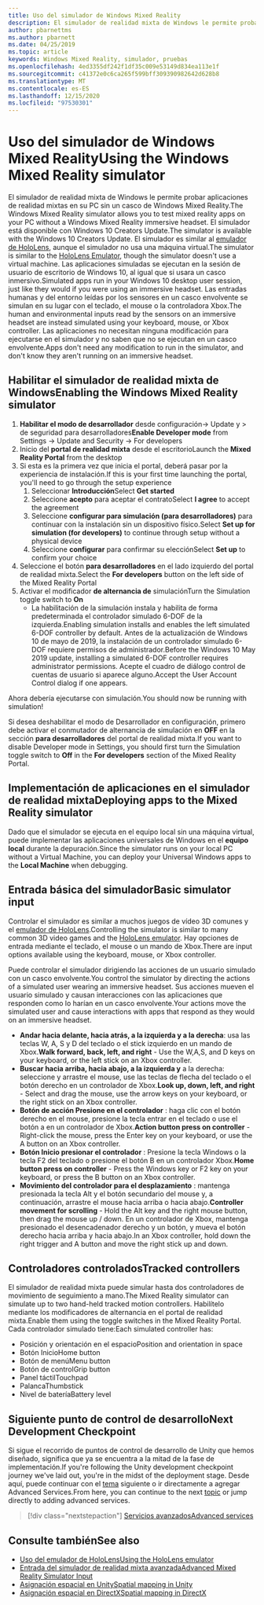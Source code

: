 ```yaml
---
title: Uso del simulador de Windows Mixed Reality
description: El simulador de realidad mixta de Windows le permite probar aplicaciones de realidad mixtas en su PC sin un casco de Windows Mixed Reality.
author: pbarnettms
ms.author: pbarnett
ms.date: 04/25/2019
ms.topic: article
keywords: Windows Mixed Reality, simulador, pruebas
ms.openlocfilehash: 4ed3355df242f1df35c009e53149d834ea113e1f
ms.sourcegitcommit: c41372e0c6ca265f599bff309390982642d628b8
ms.translationtype: MT
ms.contentlocale: es-ES
ms.lasthandoff: 12/15/2020
ms.locfileid: "97530301"
---
```

# <a name="using-the-windows-mixed-reality-simulator"></a><span data-ttu-id="605d2-104">Uso del simulador de Windows Mixed Reality</span><span class="sxs-lookup"><span data-stu-id="605d2-104">Using the Windows Mixed Reality simulator</span></span>

<span data-ttu-id="605d2-105">El simulador de realidad mixta de Windows le permite probar aplicaciones de realidad mixtas en su PC sin un casco de Windows Mixed Reality.</span><span class="sxs-lookup"><span data-stu-id="605d2-105">The Windows Mixed Reality simulator allows you to test mixed reality apps on your PC without a Windows Mixed Reality immersive headset.</span></span> <span data-ttu-id="605d2-106">El simulador está disponible con Windows 10 Creators Update.</span><span class="sxs-lookup"><span data-stu-id="605d2-106">The simulator is available with the Windows 10 Creators Update.</span></span> <span data-ttu-id="605d2-107">El simulador es similar al [emulador de HoloLens](using-the-hololens-emulator.md), aunque el simulador no usa una máquina virtual.</span><span class="sxs-lookup"><span data-stu-id="605d2-107">The simulator is similar to the [HoloLens Emulator](using-the-hololens-emulator.md), though the simulator doesn't use a virtual machine.</span></span> <span data-ttu-id="605d2-108">Las aplicaciones simuladas se ejecutan en la sesión de usuario de escritorio de Windows 10, al igual que si usara un casco inmersivo.</span><span class="sxs-lookup"><span data-stu-id="605d2-108">Simulated apps run in your Windows 10 desktop user session, just like they would if you were using an immersive headset.</span></span> <span data-ttu-id="605d2-109">Las entradas humanas y del entorno leídas por los sensores en un casco envolvente se simulan en su lugar con el teclado, el mouse o la controladora Xbox.</span><span class="sxs-lookup"><span data-stu-id="605d2-109">The human and environmental inputs read by the sensors on an immersive headset are instead simulated using your keyboard, mouse, or Xbox controller.</span></span> <span data-ttu-id="605d2-110">Las aplicaciones no necesitan ninguna modificación para ejecutarse en el simulador y no saben que no se ejecutan en un casco envolvente.</span><span class="sxs-lookup"><span data-stu-id="605d2-110">Apps don't need any modification to run in the simulator, and don't know they aren't running on an immersive headset.</span></span>

## <a name="enabling-the-windows-mixed-reality-simulator"></a><span data-ttu-id="605d2-111">Habilitar el simulador de realidad mixta de Windows</span><span class="sxs-lookup"><span data-stu-id="605d2-111">Enabling the Windows Mixed Reality simulator</span></span>

1. <span data-ttu-id="605d2-112">**Habilitar el modo de desarrollador** desde configuración-> Update y > de seguridad para desarrolladores</span><span class="sxs-lookup"><span data-stu-id="605d2-112">**Enable Developer mode** from Settings -> Update and Security -> For developers</span></span>
2. <span data-ttu-id="605d2-113">Inicio del **portal de realidad mixta** desde el escritorio</span><span class="sxs-lookup"><span data-stu-id="605d2-113">Launch the **Mixed Reality Portal** from the desktop</span></span>
3. <span data-ttu-id="605d2-114">Si esta es la primera vez que inicia el portal, deberá pasar por la experiencia de instalación.</span><span class="sxs-lookup"><span data-stu-id="605d2-114">If this is your first time launching the portal, you'll need to go through the setup experience</span></span>
   1. <span data-ttu-id="605d2-115">Seleccionar **Introducción**</span><span class="sxs-lookup"><span data-stu-id="605d2-115">Select **Get started**</span></span>
   2. <span data-ttu-id="605d2-116">Seleccione **acepto** para aceptar el contrato</span><span class="sxs-lookup"><span data-stu-id="605d2-116">Select **I agree** to accept the agreement</span></span>
   3. <span data-ttu-id="605d2-117">Seleccione **configurar para simulación (para desarrolladores)** para continuar con la instalación sin un dispositivo físico.</span><span class="sxs-lookup"><span data-stu-id="605d2-117">Select **Set up for simulation (for developers)** to continue through setup without a physical device</span></span>
   4. <span data-ttu-id="605d2-118">Seleccione **configurar** para confirmar su elección</span><span class="sxs-lookup"><span data-stu-id="605d2-118">Select **Set up** to confirm your choice</span></span>
4. <span data-ttu-id="605d2-119">Seleccione el botón **para desarrolladores** en el lado izquierdo del portal de realidad mixta.</span><span class="sxs-lookup"><span data-stu-id="605d2-119">Select the **For developers** button on the left side of the Mixed Reality Portal</span></span>
5. <span data-ttu-id="605d2-120">Activar el modificador **de alternancia de** simulación</span><span class="sxs-lookup"><span data-stu-id="605d2-120">Turn the Simulation toggle switch to **On**</span></span>
   * <span data-ttu-id="605d2-121">La habilitación de la simulación instala y habilita de forma predeterminada el controlador simulado 6-DOF de la izquierda.</span><span class="sxs-lookup"><span data-stu-id="605d2-121">Enabling simulation installs and enables the left simulated 6-DOF controller by default.</span></span>  <span data-ttu-id="605d2-122">Antes de la actualización de Windows 10 de mayo de 2019, la instalación de un controlador simulado 6-DOF requiere permisos de administrador.</span><span class="sxs-lookup"><span data-stu-id="605d2-122">Before the Windows 10 May 2019 update, installing a simulated 6-DOF controller requires administrator permissions.</span></span>  <span data-ttu-id="605d2-123">Acepte el cuadro de diálogo control de cuentas de usuario si aparece alguno.</span><span class="sxs-lookup"><span data-stu-id="605d2-123">Accept the User Account Control dialog if one appears.</span></span>

<span data-ttu-id="605d2-124">Ahora debería ejecutarse con simulación.</span><span class="sxs-lookup"><span data-stu-id="605d2-124">You should now be running with simulation!</span></span>

<span data-ttu-id="605d2-125">Si desea deshabilitar el modo de Desarrollador en configuración, primero debe activar el conmutador de alternancia de simulación en **OFF** en la sección **para desarrolladores** del portal de realidad mixta.</span><span class="sxs-lookup"><span data-stu-id="605d2-125">If you want to disable Developer mode in Settings, you should first turn the Simulation toggle switch to **Off** in the **For developers** section of the Mixed Reality Portal.</span></span>

## <a name="deploying-apps-to-the-mixed-reality-simulator"></a><span data-ttu-id="605d2-126">Implementación de aplicaciones en el simulador de realidad mixta</span><span class="sxs-lookup"><span data-stu-id="605d2-126">Deploying apps to the Mixed Reality simulator</span></span>

<span data-ttu-id="605d2-127">Dado que el simulador se ejecuta en el equipo local sin una máquina virtual, puede implementar las aplicaciones universales de Windows en el **equipo local** durante la depuración.</span><span class="sxs-lookup"><span data-stu-id="605d2-127">Since the simulator runs on your local PC without a Virtual Machine, you can deploy your Universal Windows apps to the **Local Machine** when debugging.</span></span>

## <a name="basic-simulator-input"></a><span data-ttu-id="605d2-128">Entrada básica del simulador</span><span class="sxs-lookup"><span data-stu-id="605d2-128">Basic simulator input</span></span>

<span data-ttu-id="605d2-129">Controlar el simulador es similar a muchos juegos de vídeo 3D comunes y el [emulador de HoloLens](using-the-hololens-emulator.md).</span><span class="sxs-lookup"><span data-stu-id="605d2-129">Controlling the simulator is similar to many common 3D video games and the [HoloLens emulator](using-the-hololens-emulator.md).</span></span> <span data-ttu-id="605d2-130">Hay opciones de entrada mediante el teclado, el mouse o un mando de Xbox.</span><span class="sxs-lookup"><span data-stu-id="605d2-130">There are input options available using the keyboard, mouse, or Xbox controller.</span></span>

<span data-ttu-id="605d2-131">Puede controlar el simulador dirigiendo las acciones de un usuario simulado con un casco envolvente.</span><span class="sxs-lookup"><span data-stu-id="605d2-131">You control the simulator by directing the actions of a simulated user wearing an immersive headset.</span></span> <span data-ttu-id="605d2-132">Sus acciones mueven el usuario simulado y causan interacciones con las aplicaciones que responden como lo harían en un casco envolvente.</span><span class="sxs-lookup"><span data-stu-id="605d2-132">Your actions move the simulated user and cause interactions with apps that respond as they would on an immersive headset.</span></span>
* <span data-ttu-id="605d2-133">**Andar hacia delante, hacia atrás, a la izquierda y a la derecha**: usa las teclas W, A, S y D del teclado o el stick izquierdo en un mando de Xbox.</span><span class="sxs-lookup"><span data-stu-id="605d2-133">**Walk forward, back, left, and right** - Use the W,A,S, and D keys on your keyboard, or the left stick on an Xbox controller.</span></span>
* <span data-ttu-id="605d2-134">**Buscar hacia arriba, hacia abajo, a la izquierda y** a la derecha: seleccione y arrastre el mouse, use las teclas de flecha del teclado o el botón derecho en un controlador de Xbox.</span><span class="sxs-lookup"><span data-stu-id="605d2-134">**Look up, down, left, and right** - Select and drag the mouse, use the arrow keys on your keyboard, or the right stick on an Xbox controller.</span></span>
* <span data-ttu-id="605d2-135">**Botón de acción Presione en el controlador** : haga clic con el botón derecho en el mouse, presione la tecla entrar en el teclado o use el botón a en un controlador de Xbox.</span><span class="sxs-lookup"><span data-stu-id="605d2-135">**Action button press on controller** - Right-click the mouse, press the Enter key on your keyboard, or use the A button on an Xbox controller.</span></span>
* <span data-ttu-id="605d2-136">**Botón Inicio presionar el controlador** : Presione la tecla Windows o la tecla F2 del teclado o presione el botón B en un controlador Xbox.</span><span class="sxs-lookup"><span data-stu-id="605d2-136">**Home button press on controller** - Press the Windows key or F2 key on your keyboard, or press the B button on an Xbox controller.</span></span>
* <span data-ttu-id="605d2-137">**Movimiento del controlador para el desplazamiento** : mantenga presionada la tecla Alt y el botón secundario del mouse y, a continuación, arrastre el mouse hacia arriba o hacia abajo.</span><span class="sxs-lookup"><span data-stu-id="605d2-137">**Controller movement for scrolling** - Hold the Alt key and the right mouse button, then drag the mouse up / down.</span></span> <span data-ttu-id="605d2-138">En un controlador de Xbox, mantenga presionado el desencadenador derecho y un botón, y mueva el botón derecho hacia arriba y hacia abajo.</span><span class="sxs-lookup"><span data-stu-id="605d2-138">In an Xbox controller, hold down the right trigger and A button and move the right stick up and down.</span></span>

## <a name="tracked-controllers"></a><span data-ttu-id="605d2-139">Controladores controlados</span><span class="sxs-lookup"><span data-stu-id="605d2-139">Tracked controllers</span></span>

<span data-ttu-id="605d2-140">El simulador de realidad mixta puede simular hasta dos controladores de movimiento de seguimiento a mano.</span><span class="sxs-lookup"><span data-stu-id="605d2-140">The Mixed Reality simulator can simulate up to two hand-held tracked motion controllers.</span></span> <span data-ttu-id="605d2-141">Habilítelo mediante los modificadores de alternancia en el portal de realidad mixta.</span><span class="sxs-lookup"><span data-stu-id="605d2-141">Enable them using the toggle switches in the Mixed Reality Portal.</span></span> <span data-ttu-id="605d2-142">Cada controlador simulado tiene:</span><span class="sxs-lookup"><span data-stu-id="605d2-142">Each simulated controller has:</span></span>
* <span data-ttu-id="605d2-143">Posición y orientación en el espacio</span><span class="sxs-lookup"><span data-stu-id="605d2-143">Position and orientation in space</span></span>
* <span data-ttu-id="605d2-144">Botón Inicio</span><span class="sxs-lookup"><span data-stu-id="605d2-144">Home button</span></span>
* <span data-ttu-id="605d2-145">Botón de menú</span><span class="sxs-lookup"><span data-stu-id="605d2-145">Menu button</span></span>
* <span data-ttu-id="605d2-146">Botón de control</span><span class="sxs-lookup"><span data-stu-id="605d2-146">Grip button</span></span>
* <span data-ttu-id="605d2-147">Panel táctil</span><span class="sxs-lookup"><span data-stu-id="605d2-147">Touchpad</span></span>
* <span data-ttu-id="605d2-148">Palanca</span><span class="sxs-lookup"><span data-stu-id="605d2-148">Thumbstick</span></span>
* <span data-ttu-id="605d2-149">Nivel de batería</span><span class="sxs-lookup"><span data-stu-id="605d2-149">Battery level</span></span>

## <a name="next-development-checkpoint"></a><span data-ttu-id="605d2-150">Siguiente punto de control de desarrollo</span><span class="sxs-lookup"><span data-stu-id="605d2-150">Next Development Checkpoint</span></span>

<span data-ttu-id="605d2-151">Si sigue el recorrido de puntos de control de desarrollo de Unity que hemos diseñado, significa que ya se encuentra a la mitad de la fase de implementación.</span><span class="sxs-lookup"><span data-stu-id="605d2-151">If you're following the Unity development checkpoint journey we've laid out, you're in the midst of the deployment stage.</span></span> <span data-ttu-id="605d2-152">Desde aquí, puede continuar con el [tema](../../develop/unity/unity-development-overview.md#4-deploying-to-a-device-or-emulator) siguiente o ir directamente a agregar Advanced Services.</span><span class="sxs-lookup"><span data-stu-id="605d2-152">From here, you can continue to the next [topic](../../develop/unity/unity-development-overview.md#4-deploying-to-a-device-or-emulator) or jump directly to adding advanced services.</span></span>

> [!div class="nextstepaction"]
> [<span data-ttu-id="605d2-153">Servicios avanzados</span><span class="sxs-lookup"><span data-stu-id="605d2-153">Advanced services</span></span>](../../develop/unity/unity-development-overview.md#5-adding-services)


## <a name="see-also"></a><span data-ttu-id="605d2-154">Consulte también</span><span class="sxs-lookup"><span data-stu-id="605d2-154">See also</span></span>
* [<span data-ttu-id="605d2-155">Uso del emulador de HoloLens</span><span class="sxs-lookup"><span data-stu-id="605d2-155">Using the HoloLens emulator</span></span>](using-the-hololens-emulator.md)
* [<span data-ttu-id="605d2-156">Entrada del simulador de realidad mixta avanzada</span><span class="sxs-lookup"><span data-stu-id="605d2-156">Advanced Mixed Reality Simulator Input</span></span>](advanced-hololens-emulator-and-mixed-reality-simulator-input.md)
* [<span data-ttu-id="605d2-157">Asignación espacial en Unity</span><span class="sxs-lookup"><span data-stu-id="605d2-157">Spatial mapping in Unity</span></span>](../../develop/unity/spatial-mapping-in-unity.md)
* [<span data-ttu-id="605d2-158">Asignación espacial en DirectX</span><span class="sxs-lookup"><span data-stu-id="605d2-158">Spatial mapping in DirectX</span></span>](../../develop/native/spatial-mapping-in-directx.md)
